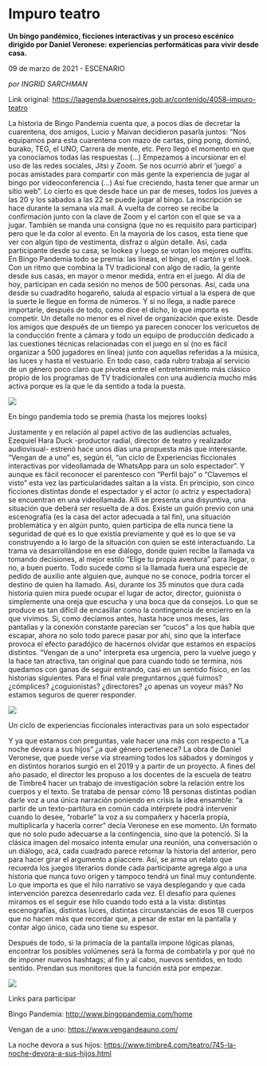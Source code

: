 # Impuro teatro

**Un bingo pandémico, ficciones interactivas y un proceso escénico dirigido por Daniel Veronese: experiencias performáticas para vivir desde casa.**

09 de marzo de 2021 - ESCENARIO

_por INGRID SARCHMAN_

Link original: https://laagenda.buenosaires.gob.ar/contenido/4058-impuro-teatro



La historia de Bingo Pandemia cuenta que, a pocos días de decretar la cuarentena, dos amigos, Lucio y Maivan decidieron pasarla juntos: “Nos equipamos para esta cuarentena con mazo de cartas, ping pong, dominó, burako, TEG, el UNO, Carrera de mente, etc. Pero llegó el momento en que ya conocíamos todas las respuestas (…) Empezamos a incursionar en el uso de las redes sociales, Jitsi y Zoom. Se nos ocurrió abrir el ‘juego’ a pocas amistades para compartir con más gente la experiencia de jugar al bingo por videoconferencia (…) Así fue creciendo, hasta tener que armar un sitio web”. Lo cierto es que desde hace un par de meses, todos los jueves a las 20 y los sábados a las 22 se puede jugar al bingo. La inscripción se hace durante la semana vía mail. A vuelta de correo se recibe la confirmación junto con la clave de Zoom y el cartón con el que se va a jugar. También se manda una consigna (que no es requisito para participar) pero que le da color al evento. En la mayoría de los casos, esta tiene que ver con algún tipo de vestimenta, disfraz o algún detalle. Así, cada participante desde su casa, se lookea y luego se votan los mejores outfits. En Bingo Pandemia todo se premia: las líneas, el bingo, el cartón y el look. Con un ritmo que combina la TV tradicional con algo de radio, la gente desde sus casas, en mayor o menor medida, entra en el juego. Al día de hoy, participan en cada sesión no menos de 500 personas. Así, cada una desde su cuadradito hogareño, saluda al espacio virtual a la espera de que la suerte le llegue en forma de números. Y si no llega, a nadie parece importarle, después de todo, como dice el dicho, lo que importa es competir. Un detalle no menor es el nivel de organización que existe. Desde los amigos que después de un tiempo ya parecen conocer los vericuetos de la conducción frente a cámara y todo un equipo de producción dedicado a las cuestiones técnicas relacionadas con el juego en sí (no es fácil organizar a 500 jugadores en línea) junto con aquellas referidas a la música, las luces y hasta el vestuario. En todo caso, cada rubro trabaja al servicio de un género poco claro que pivotea entre el entretenimiento más clásico propio de los programas de TV tradicionales con una audiencia mucho más activa porque es la que le da sentido a toda la puesta.




![](https://cdn.flowlikemusic.com/files/images/38138/ae06dcff-7435-46e0-83ab-6a2f835c6c87.jpg)




En bingo pandemia todo se premia (hasta los mejores looks)




Justamente y en relación al papel activo de las audiencias actuales, Ezequiel Hara Duck -productor radial, director de teatro y realizador audiovisual- estrenó hace unos días una propuesta más que interesante. “Vengan de a uno” es, según él, “un ciclo de Experiencias ficcionales interactivas por videollamada de WhatsApp para un solo espectador”. Y aunque es fácil reconocer el parentesco con “Perfil bajo” o “Clavemos el visto” esta vez las particularidades saltan a la vista. En principio, son cinco ficciones distintas donde el espectador y el actor (o actriz y espectadora) se encuentran en una videollamada. Allí se presenta una disyuntiva, una situación que deberá ser resuelta de a dos. Existe un guión previo con una escenografía (es la casa del actor adecuada a tal fin), una situación problemática y en algún punto, quien participa de ella nunca tiene la seguridad de qué es lo que existía previamente y qué es lo que se va construyendo a lo largo de la situación con quien se esté interactuando. La trama va desarrollándose en ese diálogo, donde quien recibe la llamada va tomando decisiones, al mejor estilo “Elige tu propia aventura” para llegar, o no, a buen puerto. Todo sucede como si la llamada fuera una especie de pedido de auxilio ante alguien que, aunque no se conoce, podría torcer el destino de quien ha llamado. Así, durante los 35 minutos que dura cada historia quien mira puede ocupar el lugar de actor, director, guionista o simplemente una oreja que escucha y una boca que da consejos. Lo que se produce es tan difícil de encasillar como la contingencia de encierro en la que vivimos. Si, como decíamos antes, hasta hace unos meses, las pantallas y la conexión constante parecían ser “cucos” a los que había que escapar, ahora no solo todo parece pasar por ahí, sino que la interface provoca el efecto paradójico de hacernos olvidar que estamos en espacios distintos. “Vengan de a uno” interpreta esa urgencia, pero la vuelve juego y la hace tan atractiva, tan original que para cuando todo se termina, nos quedamos con ganas de seguir entrando, casi en un sentido físico, en las historias siguientes. Para el final vale preguntarnos ¿qué fuimos? ¿cómplices? ¿coguionistas? ¿directores? ¿o apenas un voyeur más? No estamos seguros de querer responder.




![](https://cdn.flowlikemusic.com/files/images/38139/90331069-ae54-4a42-8587-4b93ac7bc4f3.jpg)




Un ciclo de experiencias ficcionales interactivas para un solo espectador




Y ya que estamos con preguntas, vale hacer una más con respecto a “La noche devora a sus hijos” ¿a qué género pertenece? La obra de Daniel Veronese, que puede verse vía streaming todos los sábados y domingos y en distintos horarios surgió en el 2019 y a partir de un proyecto. A fines del año pasado, el director les propuso a los docentes de la escuela de teatro de Timbre4 hacer un trabajo de investigación sobre la relación entre los cuerpos y el texto. Se trataba de pensar cómo 18 personas distintas podían darle voz a una única narración poniendo en crisis la idea ensamble: “a partir de un texto-partitura en común cada intérprete podrá intervenir cuando lo desee, “robarle” la voz a su compañerx y hacerla propia, multiplicarla y hacerla correr” decía Veronese en ese momento. Un formato que no solo pudo adecuarse a la contingencia, sino que la potenció. Si la clásica imagen del mosaico intenta emular una reunión, una conversación o un diálogo, acá, cada cuadrado parece retomar la historia del anterior, pero para hacer girar el argumento a piaccere. Así, se arma un relato que recuerda los juegos literarios donde cada participante agrega algo a una historia que nunca tuvo origen y tampoco tendrá un final muy contundente. Lo que importa es que el hilo narrativo se vaya desplegando y que cada intervención parezca desenredarlo cada vez. El desafío para quienes miramos es el seguir ese hilo cuando todo está a la vista: distintas escenografías, distintas luces, distintas circunstancias de esos 18 cuerpos que no hacen más que recordar que, a pesar de estar en la pantalla y contar algo único, cada uno tiene su espesor.




Después de todo, si la primacía de la pantalla impone lógicas planas, encontrar los posibles volúmenes será la forma de combatirla y por qué no de imponer nuevos hashtags; al fin y al cabo, nuevos sentidos, en todo sentido. Prendan sus monitores que la función está por empezar.




![](https://cdn.flowlikemusic.com/files/images/38140/4d307cc6-705c-4f7e-8999-32777c81d6ac.jpg)




Links para participar




Bingo Pandemia: http://www.bingopandemia.com/home




Vengan de a uno: https://www.vengandeauno.com/




La noche devora a sus hijos: https://www.timbre4.com/teatro/745-la-noche-devora-a-sus-hijos.html



